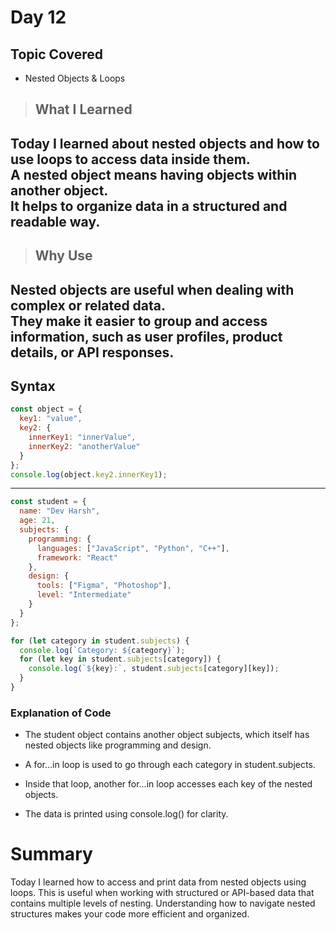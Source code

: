 # Day 12

## Topic Covered 
- Nested Objects & Loops

> ## What I Learned
Today I learned about nested objects and how to use loops to access data inside them.  
A nested object means having objects within another object.  
It helps to organize data in a structured and readable way.
---
> ## Why Use
Nested objects are useful when dealing with complex or related data.  
They make it easier to group and access information, such as user profiles, product details, or API responses.
---
## Syntax
```javascript
const object = {
  key1: "value",
  key2: {
    innerKey1: "innerValue",
    innerKey2: "anotherValue"
  }
};
console.log(object.key2.innerKey1);
```

---

```JavaScript 
const student = {
  name: "Dev Harsh",
  age: 21,
  subjects: {
    programming: {
      languages: ["JavaScript", "Python", "C++"],
      framework: "React"
    },
    design: {
      tools: ["Figma", "Photoshop"],
      level: "Intermediate"
    }
  }
};

for (let category in student.subjects) {
  console.log(`Category: ${category}`);
  for (let key in student.subjects[category]) {
    console.log(`${key}:`, student.subjects[category][key]);
  }
}
```
### Explanation of Code

- The student object contains another object subjects, which itself has nested objects like programming and design.

- A for...in loop is used to go through each category in student.subjects.

- Inside that loop, another for...in loop accesses each key of the nested objects.

- The data is printed using console.log() for clarity.


# Summary

Today I learned how to access and print data from nested objects using loops.
This is useful when working with structured or API-based data that contains multiple levels of nesting.
Understanding how to navigate nested structures makes your code more efficient and organized.
